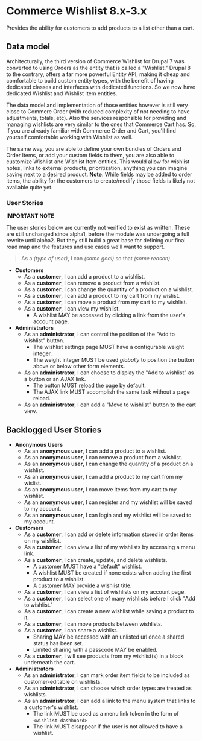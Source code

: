 # Commerce Wishlist 8.x-3.x

Provides the ability for customers to add products to a list other than a cart.

## Data model

Architecturally, the third version of Commerce Wishlist for Drupal 7 was
converted to using Orders as the entity that is called a "Wishlist." Drupal 8 to
the contrary, offers a far more powerful Entity API, making it cheap and
comfortable to build custom entity types, with the benefit of having dedicated
classes and interfaces with dedicated functions. So we now have dedicated
Wishlist and Wishlist Item entities.

The data model and implementation of those entities however is still very close
to Commere Order (with reduced complexity of not needing to have adjustments,
totals, etc). Also the services responsible for providing and managing wishlists
are very similar to the ones that Commerce Cart has. So, if you are already
familiar with Commerce Order and Cart, you'll find yourself comfortable working
with Wishlist as well.

The same way, you are able to define your own bundles of Orders and Order Items,
or add your custom fields to them, you are also able to customize Wishlist and
Wishlist Item entities. This would allow for wishlist notes, links to external
products, prioritization, anything you can imagine saving next to a desired
product. **Note**: While fields may be added to order items, the ability for the
customers to create/modify those fields is likely not available quite yet.

### User Stories

**IMPORTANT NOTE**

The user stories below are currently not verified to exist as written. These are
still unchanged since alpha1, before the module was undergoing a full rewrite
until alpha2. But they still build a great base for defining our final road map
and the features and use cases we'll want to support.

> As a _(type of user)_, I can _(some goal)_ so that _(some reason)_.

* **Customers**
  * As a **customer**, I can add a product to a wishlist.
  * As a **customer**, I can remove a product from a wishlist.
  * As a **customer**, I can change the quantity of a product on a wishlist.
  * As a **customer**, I can add a product to my cart from my wislist.
  * As a **customer**, I can move a product from my cart to my wishlist.
  * As a **customer**, I can view my wishlist.
    * A wishlist MAY be accessed by clicking a link from the user's account
      page.
* **Administrators**
  * As an **administrator**, I can control the position of the "Add to wishlist"
      button.
    * The wishlist settings page MUST have a configurable weight integer.
    * The weight integer MUST be used _globally_ to position the button above or
        below other form elements.
  * As an **administrator**, I can choose to display the "Add to wishlist" as a
      button or an AJAX link.
    * The button MUST reload the page by default.
    * The AJAX link MUST accomplish the same task without a page reload.
  * As an **administrator**, I can add a "Move to wishlist" button to the cart
      view. 

## Backlogged User Stories

* **Anonymous Users**
  * As an **anonymous user**, I can add a product to a wishlist.
  * As an **anonymous user**, I can remove a product from a wishlist.
  * As an **anonymous user**, I can change the quantity of a product on a
      wishlist.
  * As an **anonymous user**, I can add a product to my cart from my wislist.
  * As an **anonymous user**, I can move items from my cart to my wishlist.
  * As an **anonymous user**, I can register and my wishlist will be saved to my
      account.
  * As an **anonymous user**, I can login and my wishlist will be saved to my
      account.
* **Customers**
  * As a **customer**, I can add or delete information stored in order items on
      my wishlist.
  * As a **customer**, I can view a list of my wishlists by accessing a menu
      link.
  * As a **customer**, I can create, update, and delete wishlists.
    * A customer MUST have a "default" wishlist.
    * A wishlist MUST be created if none exists when adding the first product to
        a wishlist.
    * A customer MAY provide a wishlist title.
  * As a **customer**, I can view a list of wishlists on my account page.
  * As a **customer**, I can select one of many wishlists before I click
      "Add to wishlist."
  * As a **customer**, I can create a new wishlist while saving a product to it.
  * As a **customer**, I can move products between wishlists.
  * As a **customer**, I can share a wishlist.
    * Sharing MAY be accessed with an unlisted url once a shared status has been
        set.
    * Limited sharing with a passcode MAY be enabled.
  * As a **customer**, I will see products from my wishlist(s) in a block
      underneath the cart.
* **Administrators**
  * As an **administrator**, I can mark order item fields to be included as
      customer-editable on wishlists.
  * As an **administrator**, I can choose which order types are treated as
      wishlists.
  * As an **administrator**, I can add a link to the menu system that links to a
      customer's wishlist.
    * The link MUST be used as a menu link token in the form of
        `<wishlist-dashboard>` 
    * The link MUST disappear if the user is not allowed to have a wishlist.
